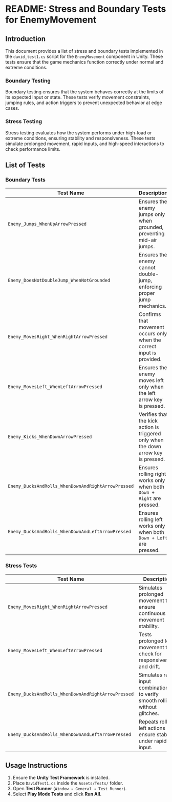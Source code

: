 # README: Stress and Boundary Tests for EnemyMovement

## Introduction
This document provides a list of stress and boundary tests implemented in the `david_test1.cs` script for the `EnemyMovement` component in Unity. These tests ensure that the game mechanics function correctly under normal and extreme conditions.

### **Boundary Testing**
Boundary testing ensures that the system behaves correctly at the limits of its expected input or state. These tests verify movement constraints, jumping rules, and action triggers to prevent unexpected behavior at edge cases.

### **Stress Testing**
Stress testing evaluates how the system performs under high-load or extreme conditions, ensuring stability and responsiveness. These tests simulate prolonged movement, rapid inputs, and high-speed interactions to check performance limits.

## **List of Tests**
### **Boundary Tests**
| Test Name | Description |
|-----------|-------------|
| `Enemy_Jumps_WhenUpArrowPressed` | Ensures the enemy jumps only when grounded, preventing mid-air jumps. |
| `Enemy_DoesNotDoubleJump_WhenNotGrounded` | Ensures the enemy cannot double-jump, enforcing proper jump mechanics. |
| `Enemy_MovesRight_WhenRightArrowPressed` | Confirms that movement occurs only when the correct input is provided. |
| `Enemy_MovesLeft_WhenLeftArrowPressed` | Ensures the enemy moves left only when the left arrow key is pressed. |
| `Enemy_Kicks_WhenDownArrowPressed` | Verifies that the kick action is triggered only when the down arrow key is pressed. |
| `Enemy_DucksAndRolls_WhenDownAndRightArrowPressed` | Ensures rolling right works only when both `Down + Right` are pressed. |
| `Enemy_DucksAndRolls_WhenDownAndLeftArrowPressed` | Ensures rolling left works only when both `Down + Left` are pressed. |

### **Stress Tests**
| Test Name | Description |
|-----------|-------------|
| `Enemy_MovesRight_WhenRightArrowPressed` | Simulates prolonged movement to ensure continuous movement stability. |
| `Enemy_MovesLeft_WhenLeftArrowPressed` | Tests prolonged left movement to check for responsiveness and drift. |
| `Enemy_DucksAndRolls_WhenDownAndRightArrowPressed` | Simulates rapid input combinations to verify smooth rolling without glitches. |
| `Enemy_DucksAndRolls_WhenDownAndLeftArrowPressed` | Repeats rolling left actions to ensure stability under rapid input. |

## **Usage Instructions**
1. Ensure the **Unity Test Framework** is installed.
2. Place `DavidTest1.cs` inside the `Assets/Tests/` folder.
3. Open **Test Runner** (`Window → General → Test Runner`).
4. Select **Play Mode Tests** and click **Run All**.